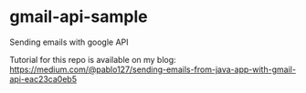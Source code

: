 # gmail-api-sample
Sending emails with google API

Tutorial for this repo is available on my blog: https://medium.com/@pablo127/sending-emails-from-java-app-with-gmail-api-eac23ca0eb5
